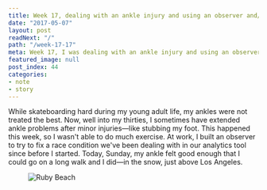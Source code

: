 ```yaml
---
title: Week 17, dealing with an ankle injury and using an observer and/or a mediator pattern
date: "2017-05-07"
layout: post
readNext: "/"
path: "/week-17-17"
meta: Week 17, I was dealing with an ankle injury and using an observer to fix race conditions
featured_image: null
post_index: 44
categories:
- note
- story
---
```


While skateboarding hard during my young adult life, my ankles were not treated the best. Now, well into my thirties, I sometimes have extended ankle problems after minor injuries—like stubbing my foot. This happened this week, so I wasn't able to do much exercise. At work, I built an observer to try to fix a race condition we've been dealing with in our analytics tool since before I started. Today, Sunday, my ankle felt good enough that I could go on a long walk and I did—in the snow, just above Los Angeles.

<figure>
  <img src="https://yowainwright.imgix.net/wk-17/portrait.jpg?w=800&h=800&crop=focalpoint&auto=format" alt="Ruby Beach" />
</figure>

